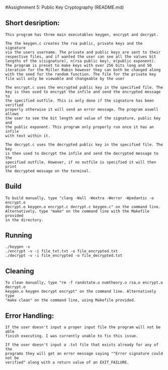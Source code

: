 #Assighnment 5: Public Key Cryptography (README.md)

## Short desription:
    This program has three main executables keygen, encrypt and decrypt.

    The the keygen.c creates the rsa public, private keys and the signature
    via the users username. The private and public keys are sent to their 
    respective files, and if wanted the user can see all the values bit
    lengths of the s(signature), n(rsa public key), e(public exponent).
    The program is preset to make keys with over 256 bits long and 50 
    iteration for the Miller Rabin however they can both be changed along
    with the seed for the random function. The file for the private key
    file will only be viewable and changeable by the user  

    The encrypt.c uses the encrypted public key in the specified file. The
    key is then used to encrypt the infile and send the encrypted message to
    the specified outfile. This is only done if the signature has been verified
    properly otherwise it will send an error message. The program aswell allows
    the user to see the bit length and value of the signature, public key and 
    the public exponent. This program only properly run once it has an infile 
    with text within it.
   
    The decrypt.c uses the decrypted public key in the specified file. The key
    is then used to decrypt the infile and send the decrypted message to the 
    specified outfile. However, if no outfile is specified it will then print
    the decrypted message on the terminal. 

## Build
    To build manually, type "clang -Wall -Wextra -Werror -Wpedantic -o encrypt.o
    decrypt.o keygen.o encrypt.c decrypt.c keygen.c" on the command line. 
    Alternatively, type "make" on the command line with the Makefile provided 
    in the directory.

## Running
    ./keygen -v
    ./encrypt -v -i file_txt.txt -o file_encrypted.txt
    ./decrypt -v -i file_encrypted -o file_decrypted.txt

## Cleaning
    To clean manually, type "rm -f randstate.o numtheory.o rsa.o encrypt.o decrypt.o
    keygen.o keygen decrypt encrypt" on the command line. Alternatively type 
    "make clean" on the command line, using Makefile provided.

## Error Handling:  
    If the user doesn't input a proper input file the program will not be able 
    finish executing. I was currently unable to fix this issue.
    
    If the user doesn't input a .txt file that exists already for any of the 
    programs they will get an error message saying ""Error signature could not be 
    verified" along with a return value of an EXIT_FAILURE.                  
                   
                            
                               
                         
                          
                  
               

